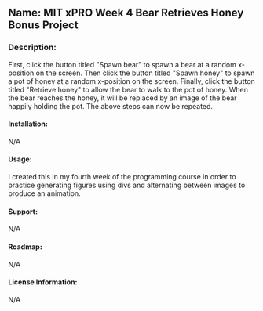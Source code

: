 
## Name: MIT xPRO Week 4 Bear Retrieves Honey Bonus Project

### Description:

First, click the button titled "Spawn bear" to spawn a bear at a random x-position on the screen. Then click the button titled "Spawn honey" to spawn a pot of honey at a random x-position on the screen. Finally, click the button titled "Retrieve honey" to allow the bear to walk to the pot of honey. When the bear reaches the honey, it will be replaced by an image of the bear happily holding the pot. The above steps can now be repeated. 

#### Installation:

N/A

#### Usage: 

I created this in my fourth week of the programming course in order to practice generating figures using divs and alternating between images to produce an animation. 

#### Support:

N/A

#### Roadmap: 

N/A

#### License Information:

N/A